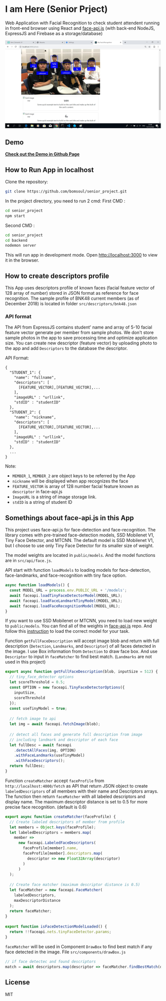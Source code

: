 # I am Here (Senior Prject)

Web Application with Facial Recognition to check student attendent running in front-end browser using React and [face-api.js](https://github.com/justadudewhohacks/face-api.js) (with back-end NodeJS, ExpressJS and Firebase as a storage/database)

![example-image](./images/snpj.jpg)

## Demo

**[Check out the Demo in Github Page](https://supachaic.github.io/bnk48-face-recognition/)**

## How to Run App in localhost

Clone the repository:

```bash
git clone https://github.com/bomsoul/senior_project.git
```

In the project directory, you need to run 2 cmd:
First CMD :
```bash
cd senior_project
npm start
```
Second CMD :
```bash
cd senior_project
cd backend
nodemon server
```

This will run app in development mode.
Open [http://localhost:3000](http://localhost:3000) to view it in the browser.

## How to create descriptors profile

This App uses descriptors profile of known faces (facial feature vector of 128 array of number) stored in JSON format as reference for face recognition. The sample profile of BNK48 current members (as of December 2018) is located in folder `src/descriptors/bnk48.json`

### API format

The API from ExpressJS contains student' name and array of 5-10 facial feature vector generate per member from sample photos. We don't store sample photos in the app to save processing time and optimize application size. You can create new descriptor (feature vector) by uploading photo to the app and add `Descriptors` to the database the descriptor.

API Format:

```text
{
  "STUDENT_1": {
    "name": "fullname",
    "descriptors": [
      [FEATURE_VECTOR],[FEATURE_VECTOR],...
    ],
	"imageURL" : "urllink",
	"stdID" : "studentID"
  },
  "STUDENT_2": {
    "name": "nickname",
    "descriptors": [
      [FEATURE_VECTOR],[FEATURE_VECTOR],...
    ],
	"imageURL" : "urllink",
	"stdID" : "studentID"
  },
  ...
}
```

Note:

- `MEMBER_1`, `MEMBER_2` are object keys to be referred by the App
- `nickname` will be displayed when app recognizes the face
- `FEATURE_VECTOR` is array of 128 number facial feature known as `descriptor` in face-api.js
- `ImageURL` is a string of image storage link.
- `stdID` is a string of student ID

## Somethings about face-api.js in this App

This project uses face-api.js for face-detection and face-recognition. The library comes with pre-trained face-detection models, SSD Mobilenet V1, Tiny Face Detector, and MTCNN. The default model is SSD Mobilenet V1, but I choose to use only Tiny Face Detector for its smaller size of weight.

The model weights are located in `public/models`. And the model functions are in `src/api/face.js`.

API start with function `loadModels` to loading models for face-detection, face-landmarks, and face-recognition with tiny face option.

```javascript
async function loadModels() {
  const MODEL_URL = process.env.PUBLIC_URL + '/models';
  await faceapi.loadTinyFaceDetectorModel(MODEL_URL);
  await faceapi.loadFaceLandmarkTinyModel(MODEL_URL);
  await faceapi.loadFaceRecognitionModel(MODEL_URL);
}
```

If you want to use SSD Mobilenet or MTCNN, you need to load new weight to `public/models`. You can find all of the weights in [face-api.js](https://github.com/justadudewhohacks/face-api.js) repo. And follow this [instruction](https://github.com/justadudewhohacks/face-api.js/blob/master/README.md#usage-loading-models) to load the correct model for your task.

Function `getFullFaceDescription` will accept image blob and return with full description (`Detection`, `Landmarks`, and `Descriptor`) of all faces detected in the image. I use Box information from `Detection` to draw face box. And use `Descriptor` to input in `faceMatcher` to find best match. (`Landmarks` are not used in this project)

```javascript
export async function getFullFaceDescription(blob, inputSize = 512) {
  // tiny_face_detector options
  let scoreThreshold = 0.5;
  const OPTION = new faceapi.TinyFaceDetectorOptions({
    inputSize,
    scoreThreshold
  });
  const useTinyModel = true;

  // fetch image to api
  let img = await faceapi.fetchImage(blob);

  // detect all faces and generate full description from image
  // including landmark and descriptor of each face
  let fullDesc = await faceapi
    .detectAllFaces(img, OPTION)
    .withFaceLandmarks(useTinyModel)
    .withFaceDescriptors();
  return fullDesc;
}
```

Function `createMatcher` accept `faceProfile` from `http://localhost:4000/fetch` as API that return JSON object to create `labeledDescriptors` of all members with their name and Descriptors arrays. The function then return `faceMatcher` with all labeled descriptors and display name. The maximum descriptor distance is set to 0.5 for more precise face recognition. (default is 0.6)

```javascript
export async function createMatcher(faceProfile) {
  // Create labeled descriptors of member from profile
  let members = Object.keys(faceProfile);
  let labeledDescriptors = members.map(
    member =>
      new faceapi.LabeledFaceDescriptors(
        faceProfile[member].name,
        faceProfile[member].descriptors.map(
          descriptor => new Float32Array(descriptor)
        )
      )
  );

  // Create face matcher (maximum descriptor distance is 0.5)
  let faceMatcher = new faceapi.FaceMatcher(
    labeledDescriptors,
    maxDescriptorDistance
  );
  return faceMatcher;
}

export function isFaceDetectionModelLoaded() {
  return !!faceapi.nets.tinyFaceDetector.params;
}
```

`faceMatcher` will be used in Component `DrawBox` to find best match if any face detected in the image.
File `src/components/drawBox.js`

```javascript
// if face detectec and found descriptors
match = await descriptors.map(descriptor => faceMatcher.findBestMatch(descriptor)
```

## License

MIT
